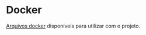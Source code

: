# Docker
[Arquivos docker](https://github.com/NocDevX/KaitosDocker) disponíveis para utilizar com o projeto.
